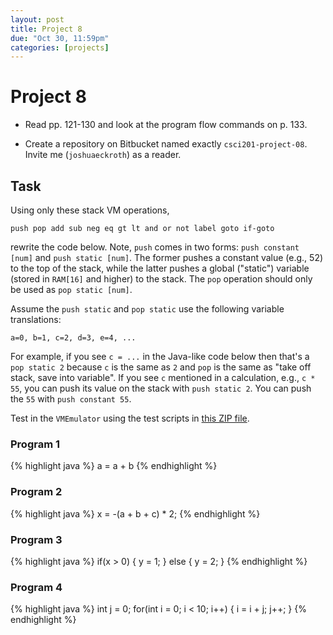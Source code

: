 ```yaml
---
layout: post
title: Project 8
due: "Oct 30, 11:59pm"
categories: [projects]
---
```


# Project 8

- Read pp. 121-130 and look at the program flow commands on p. 133.

- Create a repository on Bitbucket named exactly `csci201-project-08`. Invite me (`joshuaeckroth`) as a reader.

## Task

Using only these stack VM operations,

```
push pop add sub neg eq gt lt and or not label goto if-goto
```

rewrite the code below. Note, `push` comes in two forms: `push constant [num]` and `push static [num]`. The former pushes a constant value (e.g., 52) to the top of the stack, while the latter pushes a global ("static") variable (stored in `RAM[16]` and higher) to the stack. The `pop` operation should only be used as `pop static [num]`.

Assume the `push static` and `pop static` use the following variable translations:

```
a=0, b=1, c=2, d=3, e=4, ...
```

For example, if you see `c = ...` in the Java-like code below then that's a `pop static 2` because `c` is the same as `2` and `pop` is the same as "take off stack, save into variable". If you see `c` mentioned in a calculation, e.g., `c * 55`, you can push its value on the stack with `push static 2`. You can push the `55` with `push constant 55`.

Test in the `VMEmulator` using the test scripts in [this ZIP file](/code/project-08.zip).

### Program 1

{% highlight java %}
a = a + b
{% endhighlight %}

### Program 2

{% highlight java %}
x = -(a + b + c) * 2;
{% endhighlight %}

### Program 3

{% highlight java %}
if(x > 0) {
    y = 1;
} else {
    y = 2;
}
{% endhighlight %}

### Program 4

{% highlight java %}
int j = 0;
for(int i = 0; i < 10; i++) {
    i = i + j;
    j++;
}
{% endhighlight %}

